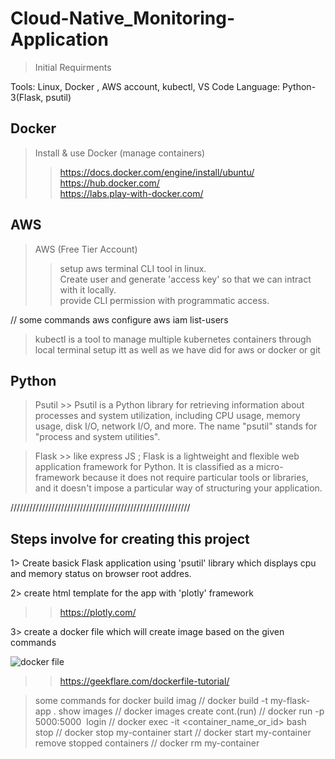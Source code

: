 # Cloud-Native_Monitoring-Application

> Initial Requirments

Tools: Linux, Docker , AWS account, kubectl, VS Code
Language: Python-3(Flask, psutil)

## Docker
> Install & use Docker (manage containers)    
>> https://docs.docker.com/engine/install/ubuntu/     
>> https://hub.docker.com/    
>> https://labs.play-with-docker.com/    

> 

## AWS
> AWS (Free Tier Account)
>> setup aws terminal CLI tool in linux.    
>> Create user and generate 'access key' so that we can intract with it locally.       
>> provide CLI permission with programmatic access.   

// some commands
aws configure 
aws iam list-users

> kubectl is a tool to manage multiple kubernetes containers through local terminal
setup itt as well as we have did for aws or docker or git

## Python
> Psutil >> Psutil is a Python library for retrieving information about processes and system utilization, including CPU usage, memory usage, disk I/O, network I/O, and more. The name "psutil" stands for "process and system utilities".

> Flask >> like express JS ; Flask is a lightweight and flexible web application framework for Python. It is classified as a micro-framework because it does not require particular tools or libraries, and it doesn't impose a particular way of structuring your application.


/////////////////////////////////////////////////////////

## Steps involve for creating this project

1> Create basick Flask application using 'psutil' library which displays cpu and memory status on browser root addres.

2> create html template for the app with 'plotly' framework 
>> https://plotly.com/   

3> create a docker file which will create image based on the given commands

![docker file](https://geekflare.com/wp-content/uploads/2019/07/dockerfile.png)
>> https://geekflare.com/dockerfile-tutorial/    

> some commands for docker
build imag // docker build -t my-flask-app . 
show images // docker images
create cont.(run)   // docker run -p 5000:5000 <image id>
login // docker exec -it <container_name_or_id> bash
stop  // docker stop my-container
start // docker start my-container
remove stopped containers // docker rm my-container


